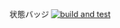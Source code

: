 状態バッジ
[![build and test](https://github.com/sasakura870/Web_GitHub_AutoTest/actions/workflows/build-and-test.yml/badge.svg)](https://github.com/sasakura870/Web_GitHub_AutoTest/actions/workflows/build-and-test.yml)
